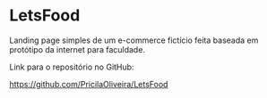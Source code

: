 # LetsFood

Landing page simples de um e-commerce fictício feita baseada em protótipo da internet para faculdade.

Link para o repositório no GitHub:

https://github.com/PricilaOliveira/LetsFood
